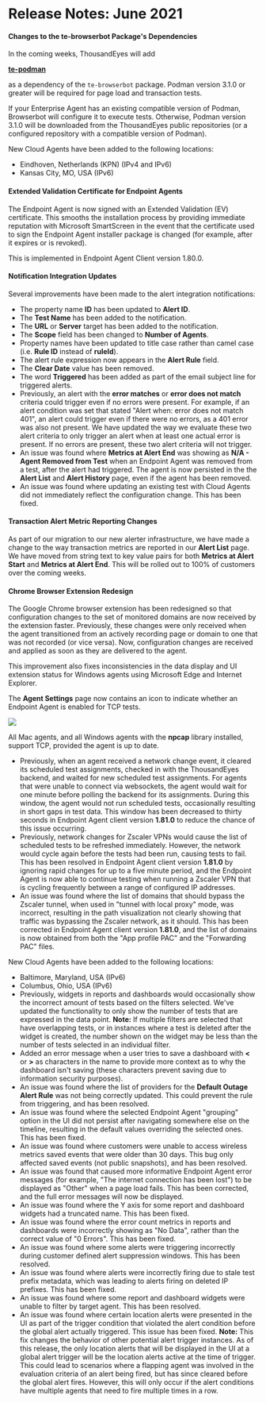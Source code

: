 # Release Notes: June 2021

#### Changes to the te-browserbot Package's Dependencies <a href="#changes-to-the-te-browserbot-packages-dependencies" id="changes-to-the-te-browserbot-packages-dependencies"></a>

In the coming weeks, ThousandEyes will add

[**te-podman**](https://podman.io/)

as a dependency of the `te-browserbot` package. Podman version 3.1.0 or greater will be required for page load and transaction tests.

If your Enterprise Agent has an existing compatible version of Podman, Browserbot will configure it to execute tests. Otherwise, Podman version 3.1.0 will be downloaded from the ThousandEyes public repositories (or a configured repository with a compatible version of Podman).

New Cloud Agents have been added to the following locations:

* Eindhoven, Netherlands (KPN) (IPv4 and IPv6)
* Kansas City, MO, USA (IPv6)

#### Extended Validation Certificate for Endpoint Agents <a href="#extended-validation-certificate-for-endpoint-agents" id="extended-validation-certificate-for-endpoint-agents"></a>

The Endpoint Agent is now signed with an Extended Validation (EV) certificate. This smooths the installation process by providing immediate reputation with Microsoft SmartScreen in the event that the certificate used to sign the Endpoint Agent installer package is changed (for example, after it expires or is revoked).

This is implemented in Endpoint Agent Client version 1.80.0.

#### Notification Integration Updates <a href="#notification-integration-updates" id="notification-integration-updates"></a>

Several improvements have been made to the alert integration notifications:

* The property name **ID** has been updated to **Alert ID**.
* The **Test Name** has been added to the notification.
* The **URL** or **Server** target has been added to the notification.
* The **Scope** field has been changed to **Number of Agents**.
* Property names have been updated to title case rather than camel case (i.e. **Rule ID** instead of **ruleId**).
* The alert rule expression now appears in the **Alert Rule** field.
* The **Clear Date** value has been removed.
* The word **Triggered** has been added as part of the email subject line for triggered alerts.
* Previously, an alert with the **error matches** or **error does not match** criteria could trigger even if no errors were present. For example, if an alert condition was set that stated "Alert when: error does not match 401", an alert could trigger even if there were no errors, as a 401 error was also not present. We have updated the way we evaluate these two alert criteria to only trigger an alert when at least one actual error is present. If no errors are present, these two alert criteria will not trigger.
* An issue was found where **Metrics at Alert End** was showing as **N/A - Agent Removed from Test** when an Endpoint Agent was removed from a test, after the alert had triggered. The agent is now persisted in the the **Alert List** and **Alert History** page, even if the agent has been removed.
* An issue was found where updating an existing test with Cloud Agents did not immediately reflect the configuration change. This has been fixed.

#### Transaction Alert Metric Reporting Changes <a href="#transaction-alert-metric-reporting-changes" id="transaction-alert-metric-reporting-changes"></a>

As part of our migration to our new alerter infrastructure, we have made a change to the way transaction metrics are reported in our **Alert List** page. We have moved from string text to key value pairs for both **Metrics at Alert Start** and **Metrics at Alert End**. This will be rolled out to 100% of customers over the coming weeks.

#### Chrome Browser Extension Redesign <a href="#chrome-browser-extension-redesign" id="chrome-browser-extension-redesign"></a>

The Google Chrome browser extension has been redesigned so that configuration changes to the set of monitored domains are now received by the extension faster. Previously, these changes were only received when the agent transitioned from an actively recording page or domain to one that was not recorded (or vice versa). Now, configuration changes are received and applied as soon as they are delivered to the agent.

This improvement also fixes inconsistencies in the data display and UI extension status for Windows agents using Microsoft Edge and Internet Explorer.

The **Agent Settings** page now contains an icon to indicate whether an Endpoint Agent is enabled for TCP tests.

![](https://2360053865-files.gitbook.io/\~/files/v0/b/gitbook-x-prod.appspot.com/o/spaces%2F-M4QARF6s57qxMrOHDTZ%2Fuploads%2Fgit-blob-2d93f4a31591e683abe696918468bba0bb752e39%2Fwhats-new\_changelog\_2021-06-28\_01.png?alt=media)

All Mac agents, and all Windows agents with the **npcap** library installed, support TCP, provided the agent is up to date.

* Previously, when an agent received a network change event, it cleared its scheduled test assignments, checked in with the ThousandEyes backend, and waited for new scheduled test assignments. For agents that were unable to connect via websockets, the agent would wait for one minute before polling the backend for its assignments. During this window, the agent would not run scheduled tests, occasionally resulting in short gaps in test data. This window has been decreased to thirty seconds in Endpoint Agent client version **1.81.0** to reduce the chance of this issue occurring.
* Previously, network changes for Zscaler VPNs would cause the list of scheduled tests to be refreshed immediately. However, the network would cycle again before the tests had been run, causing tests to fail. This has been resolved in Endpoint Agent client version **1.81.0** by ignoring rapid changes for up to a five minute period, and the Endpoint Agent is now able to continue testing when running a Zscaler VPN that is cycling frequently between a range of configured IP addresses.
* An issue was found where the list of domains that should bypass the Zscaler tunnel, when used in "tunnel with local proxy" mode, was incorrect, resulting in the path visualization not clearly showing that traffic was bypassing the Zscaler network, as it should. This has been corrected in Endpoint Agent client version **1.81.0**, and the list of domains is now obtained from both the "App profile PAC" and the "Forwarding PAC" files.

New Cloud Agents have been added to the following locations:

* Baltimore, Maryland, USA (IPv6)
* Columbus, Ohio, USA (IPv6)
* Previously, widgets in reports and dashboards would occasionally show the incorrect amount of tests based on the filters selected. We've updated the functionality to only show the number of tests that are expressed in the data point. **Note:** If multiple filters are selected that have overlapping tests, or in instances where a test is deleted after the widget is created, the number shown on the widget may be less than the number of tests selected in an individual filter.
* Added an error message when a user tries to save a dashboard with **<** or **>** as characters in the name to provide more context as to why the dashboard isn't saving (these characters prevent saving due to information security purposes).
* An issue was found where the list of providers for the **Default Outage Alert Rule** was not being correctly updated. This could prevent the rule from triggering, and has been resolved.
* An issue was found where the selected Endpoint Agent "grouping" option in the UI did not persist after navigating somewhere else on the timeline, resulting in the default values overriding the selected ones. This has been fixed.
* An issue was found where customers were unable to access wireless metrics saved events that were older than 30 days. This bug only affected saved events (not public snapshots), and has been resolved.
* An issue was found that caused more informative Endpoint Agent error messages (for example, "The internet connection has been lost") to be displayed as "Other" when a page load fails. This has been corrected, and the full error messages will now be displayed.
* An issue was found where the Y axis for some report and dashboard widgets had a truncated name. This has been fixed.
* An issue was found where the error count metrics in reports and dashboards were incorrectly showing as "No Data", rather than the correct value of "0 Errors". This has been fixed.
* An issue was found where some alerts were triggering incorrectly during customer defined alert suppression windows. This has been resolved.
* An issue was found where alerts were incorrectly firing due to stale test prefix metadata, which was leading to alerts firing on deleted IP prefixes. This has been fixed.
* An issue was found where some report and dashboard widgets were unable to filter by target agent. This has been resolved.
* An issue was found where certain location alerts were presented in the UI as part of the trigger condition that violated the alert condition before the global alert actually triggered. This issue has been fixed. **Note:** This fix changes the behavior of other potential alert trigger instances. As of this release, the only location alerts that will be displayed in the UI at a global alert trigger will be the location alerts active at the time of trigger. This could lead to scenarios where a flapping agent was involved in the evaluation criteria of an alert being fired, but has since cleared before the global alert fires. However, this will only occur if the alert conditions have multiple agents that need to fire multiple times in a row.
